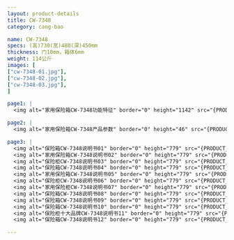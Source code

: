 ```yaml
---
layout: product-details
title: CW-7348
category: cang-bao

name: CW-7348
specs: (高)730(宽)480(深)450mm
thickness: 门10mm，箱体6mm
weight: 114公斤
images: [
["cw-7348-01.jpg"],
["cw-7348-02.jpg"],
["cw-7348-03.jpg"],
]

page1: |
  <img alt="家用保险箱CW-7348功能特征" border="0" height="1142" src="{PRODUCT_IMAGES}cw-gn.jpg" width="538" />

page2: |
  <img alt="家用保险箱CW-7348产品参数" border="0" height="46" src="{PRODUCT_IMAGES}cw-cpcs.jpg" width="538" />

page3: |
  <img alt="保险箱CW-7348说明书01" border="0" height="779" src="{PRODUCT_IMAGES}jgs-sm01.jpg" width="528" /><br />
  <img alt="家用保险箱CW-7348说明书02" border="0" height="779" src="{PRODUCT_IMAGES}jgs-sm02.jpg" width="528" /><br />
  <img alt="保险柜CW-7348说明书03" border="0" height="779" src="{PRODUCT_IMAGES}jgs-sm03.jpg" width="528" /><br />
  <img alt="保险箱CW-7348说明书04" border="0" height="779" src="{PRODUCT_IMAGES}jgs-sm04.jpg" width="528" /><br />
  <img alt="家用保险箱CW-7348说明书05" border="0" height="779" src="{PRODUCT_IMAGES}jgs-sm05.jpg" width="528" /><br />
  <img alt="保险柜CW-7348说明书06" border="0" height="779" src="{PRODUCT_IMAGES}jgs-sm06.jpg" width="528" /><br />
  <img alt="家用保险柜CW-7348说明书07" border="0" height="779" src="{PRODUCT_IMAGES}jgs-sm07.jpg" width="528" /><br />
  <img alt="保险箱CW-7348说明书08" border="0" height="779" src="{PRODUCT_IMAGES}jgs-sm08.jpg" width="528" /><br />
  <img alt="保险箱CW-7348说明书09" border="0" height="779" src="{PRODUCT_IMAGES}jgs-sm09.jpg" width="528" /><br />
  <img alt="保险箱CW-7348说明书10" border="0" height="779" src="{PRODUCT_IMAGES}jgs-sm10.jpg" width="528" /><br />
  <img alt="保险柜十大品牌CW-7348说明书11" border="0" height="779" src="{PRODUCT_IMAGES}jgs-sm11.jpg" width="528" /><br />
  <img alt="保险箱CW-7348说明书12" border="0" height="779" src="{PRODUCT_IMAGES}jgs-sm12.jpg" width="528" />

---
```

